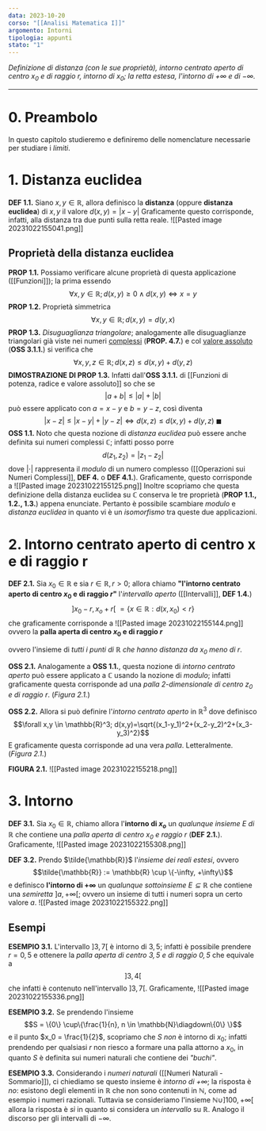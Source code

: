 ```yaml
---
data: 2023-10-20
corso: "[[Analisi Matematica I]]"
argomento: Intorni
tipologia: appunti
stato: "1"
---
```

*Definizione di distanza (con le sue proprietà), intorno centrato aperto di centro $x_0$ e di raggio $r$, intorno di $x_0$; la retta estesa, l'intorno di $+\infty$ e di $-\infty$.*
- - -
# 0. Preambolo
In questo capitolo studieremo e definiremo delle nomenclature necessarie per studiare i *limiti*.

# 1. Distanza euclidea
**DEF 1.1.** Siano $x, y \in \mathbb{R}$, allora definisco la **distanza** (oppure **distanza euclidea**) di $x, y$ il valore $d(x,y) = | x - y |$
Graficamente questo corrisponde, infatti, alla distanza tra due punti sulla retta reale.
![[Pasted image 20231022155041.png]]
## Proprietà della distanza euclidea
**PROP 1.1.** Possiamo verificare alcune proprietà di questa applicazione ([[Funzioni]]); la prima essendo $$\forall x, y \in \mathbb{R}; d(x,y) \geq 0 \land d(x,y) \iff x=y$$
**PROP 1.2.** Proprietà simmetrica $$\forall x,y \in \mathbb{R}; d(x,y) = d(y,x)$$
**PROP 1.3.** *Disuguaglianza triangolare*; analogamente alle disuguaglianze triangolari già viste nei numeri [complessi](Operazioni%20sui%20Numeri%20Complessi) (**PROP. 4.7.**) e col [valore assoluto](Funzioni%20di%20potenza,%20radice%20e%20valore%20assoluto) (**OSS 3.1.1.**) si verifica che $$\forall x,y,z \in \mathbb{R}; d(x,z) \leq d(x,y)+d(y,z)$$
**DIMOSTRAZIONE DI PROP 1.3.** Infatti dall'**OSS 3.1.1.** di [[Funzioni di potenza, radice e valore assoluto]] so che se $$|a+b|\leq|a|+|b|$$può essere applicato con $a=x-y$ e $b=y-z$, così diventa $$|x-z|\leq|x-y|+|y-z| \iff d(x,z) \leq d(x,y) + d(y,z) \ \blacksquare$$
**OSS 1.1.** Noto che questa nozione di *distanza euclidea* può essere anche definita sui numeri complessi $\mathbb{C}$; infatti posso porre $$d(z_1,z_2) = |z_1-z_2|$$dove $|\cdot|$ rappresenta il *modulo* di un numero complesso ([[Operazioni sui Numeri Complessi]], **DEF 4.** o **DEF 4.1.**).
Graficamente, questo corrisponde a 
![[Pasted image 20231022155125.png]]
Inoltre scopriamo che questa definizione della distanza euclidea su $\mathbb{C}$ conserva le tre proprietà (**PROP 1.1., 1.2., 1.3.**) appena enunciate. Pertanto è possibile scambiare *modulo* e *distanza euclidea* in quanto vi è un *isomorfismo* tra queste due applicazioni.

# 2. Intorno centrato aperto di centro x e di raggio r
**DEF 2.1.** Sia $x_0 \in \mathbb{R}$ e sia $r \in \mathbb{R}, r> 0$; allora chiamo **"l'intorno centrato aperto di centro $x_0$ e di raggio $r$"** l'*intervallo aperto* ([[Intervalli]], **DEF 1.4.**) $$]x_0-r, x_o+r[ \ = \{x \in \mathbb{R}: d(x,x_0) < r\}$$che graficamente corrisponde a 
![[Pasted image 20231022155144.png]]
ovvero la **palla aperta di centro $x_0$ e di raggio $r$**

ovvero l'insieme di *tutti i punti di $\mathbb{R}$ che hanno distanza da $x_0$ meno di $r$*.

**OSS 2.1.** Analogamente a **OSS 1.1.**, questa nozione di *intorno centrato aperto* può essere applicato a $\mathbb{C}$ usando la nozione di *modulo*; infatti graficamente questa corrisponde ad una *palla 2-dimensionale di centro $z_0$ e di raggio $r$*. (*Figura 2.1.*)

**OSS 2.2.** Allora si può definire l'*intorno centrato aperto* in $\mathbb{R}^3$ dove definisco $$\forall x,y \in \mathbb{R}^3; d(x,y)=\sqrt{(x_1-y_1)^2+(x_2-y_2)^2+(x_3-y_3)^2}$$
E graficamente questa corrisponde ad una vera *palla*. Letteralmente. (*Figura 2.1.*)

**FIGURA 2.1.**
![[Pasted image 20231022155218.png]]

# 3. Intorno
**DEF 3.1.** Sia $x_0 \in \mathbb{R}$, chiamo allora l'**intorno di $x_o$** un *qualunque insieme $E$ di $\mathbb{R}$* che contiene una *palla aperta di centro $x_0$ e raggio $r$* (**DEF 2.1.**).
Graficamente,
![[Pasted image 20231022155308.png]]

**DEF 3.2.** Prendo $\tilde{\mathbb{R}}$ l'*insieme dei reali estesi*, ovvero $$\tilde{\mathbb{R}} := \mathbb{R} \cup \{-\infty, +\infty\}$$e definisco **l'intorno di $+\infty$** un *qualunque sottoinsieme $E \subseteq \mathbb{R}$* che contiene una *semiretta* $]a, +\infty[$; ovvero un insieme di tutti i numeri sopra un certo valore $a$.
![[Pasted image 20231022155322.png]]
## Esempi
**ESEMPIO 3.1.** L'intervallo $]3,7[$ è intorno di $3,5$; infatti è possibile prendere $r = 0,5$ e ottenere la *palla aperta di centro $3,5$ e di raggio $0,5$* che equivale a $$]3, 4[$$che infatti è contenuto nell'intervallo $]3, 7[$.
Graficamente,
![[Pasted image 20231022155336.png]]

**ESEMPIO 3.2.** Se prendendo l'insieme $$S = \{0\} \cup\{\frac{1}{n}, n \in \mathbb{N}\diagdown\{0\} \}$$e il punto $x_0 = \frac{1}{2}$, scopriamo che $S$ *non* è intorno di $x_0$; infatti prendendo per qualsiasi $r$ non riesco a formare una palla attorno a $x_0$, in quanto $S$ è definita sui numeri naturali che contiene dei *"buchi"*.

**ESEMPIO 3.3.** Considerando i *numeri naturali* ([[Numeri Naturali - Sommario]]), ci chiediamo se questo insieme è *intorno di $+\infty$*; la risposta è *no*: esistono degli elementi in $\mathbb{R}$ che non sono contenuti in $\mathbb{N}$, come ad esempio i numeri razionali.
Tuttavia se consideriamo l'insieme $\mathbb{N} \cup ]100, +\infty[$ allora la risposta è *sì* in quanto si considera un *intervallo* su $\mathbb{R}$.
Analogo il discorso per gli intervalli di $-\infty$.

